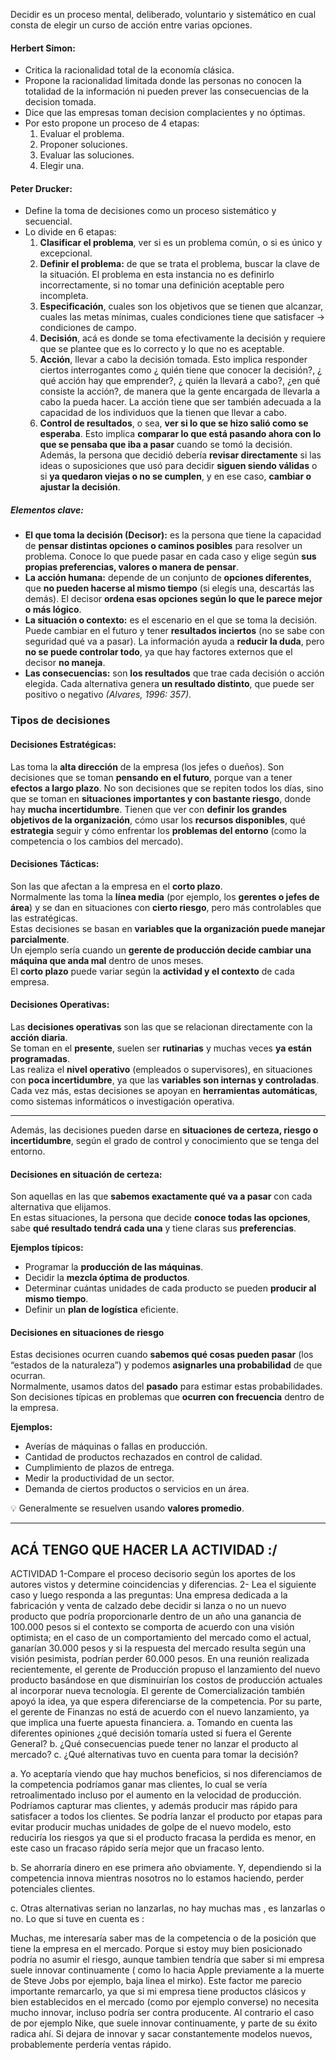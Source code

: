 Decidir es un proceso mental, deliberado, voluntario y sistemático en cual consta de elegir un curso de acción entre varias opciones.
#### Herbert Simon: 
- Critica la racionalidad total de la economía clásica.
- Propone la racionalidad limitada donde las personas no conocen la totalidad de la información ni pueden prever las consecuencias de la decision tomada. 
- Dice que las empresas toman decision complacientes y no óptimas.
- Por esto propone un proceso de 4 etapas: 
	1) Evaluar el problema.
	2) Proponer soluciones.
	3) Evaluar las soluciones.
	4) Elegir una. 
#### Peter Drucker:
- Define la toma de decisiones como un proceso sistemático y secuencial. 
- Lo divide en 6 etapas: 
	1) **Clasificar el problema**, ver si es un problema común, o si es único y excepcional. 
	2) **Definir el problema:** de que se trata el problema, buscar la clave de la situación. El   problema en esta instancia no es definirlo incorrectamente, si no tomar una definición aceptable pero incompleta. 
	3) **Especificación**, cuales son los objetivos que se tienen que alcanzar, cuales las metas mínimas, cuales condiciones tiene que satisfacer → condiciones de campo. 
	4) **Decisión**, acá es donde se toma efectivamente la decisión y requiere que se plantee que es lo correcto y lo que no es aceptable.  
	5) **Acción**,  llevar a cabo la decisión tomada. Esto implica responder ciertos interrogantes como ¿ quién tiene que conocer la decisión?, ¿ qué acción hay que emprender?, ¿ quién la llevará a cabo?, ¿en qué consiste la acción?, de manera que la gente encargada de llevarla a cabo la pueda hacer. La acción tiene que ser también adecuada a la capacidad de los individuos que la tienen que llevar a cabo.
	6) **Control de resultados**, o sea, **ver si lo que se hizo salió como se esperaba**.  Esto implica **comparar lo que está pasando ahora con lo que se pensaba que iba a pasar** cuando se tomó la decisión. Además, la persona que decidió debería **revisar directamente** si las ideas o suposiciones que usó para decidir **siguen siendo válidas** o si **ya quedaron viejas o no se cumplen**, y en ese caso, **cambiar o ajustar la decisión**.

##### Elementos clave: 
- **El que toma la decisión (Decisor):** es la persona que tiene la capacidad de **pensar distintas opciones o caminos posibles** para resolver un problema. Conoce lo que puede pasar en cada caso y elige según **sus propias preferencias, valores o manera de pensar**.
- **La acción humana:** depende de un conjunto de **opciones diferentes**, que **no pueden hacerse al mismo tiempo** (si elegís una, descartás las demás).   El decisor **ordena esas opciones según lo que le parece mejor o más lógico**.
- **La situación o contexto:** es el escenario en el que se toma la decisión. Puede cambiar en el futuro y tener **resultados inciertos** (no se sabe con seguridad qué va a pasar). La información ayuda a **reducir la duda**, pero **no se puede controlar todo**, ya que hay factores externos que el decisor **no maneja**.   
- **Las consecuencias:** son **los resultados** que trae cada decisión o acción elegida. Cada alternativa genera **un resultado distinto**, que puede ser positivo o negativo *(Alvares, 1996: 357)*.

### **Tipos de decisiones**

#### Decisiones Estratégicas:
Las toma la **alta dirección** de la empresa (los jefes o dueños).  Son decisiones que se toman **pensando en el futuro**, porque van a tener **efectos a largo plazo**.  No son decisiones que se repiten todos los días, sino que se toman en **situaciones importantes y con bastante riesgo**, donde hay **mucha incertidumbre**. 
Tienen que ver con **definir los grandes objetivos de la organización**, cómo usar los **recursos disponibles**, qué **estrategia** seguir y cómo enfrentar los **problemas del entorno** (como la competencia o los cambios del mercado).
#### Decisiones Tácticas:
Son las que afectan a la empresa en el **corto plazo**.  
Normalmente las toma la **línea media** (por ejemplo, los **gerentes o jefes de área**) y se dan en situaciones con **cierto riesgo**, pero más controlables que las estratégicas.  
Estas decisiones se basan en **variables que la organización puede manejar parcialmente**.  
Un ejemplo sería cuando un **gerente de producción decide cambiar una máquina que anda mal** dentro de unos meses.  
El **corto plazo** puede variar según la **actividad y el contexto** de cada empresa.
#### Decisiones Operativas:
Las **decisiones operativas** son las que se relacionan directamente con la **acción diaria**.  
Se toman en el **presente**, suelen ser **rutinarias** y muchas veces **ya están programadas**.  
Las realiza el **nivel operativo** (empleados o supervisores), en situaciones con **poca incertidumbre**, ya que las **variables son internas y controladas**.  
Cada vez más, estas decisiones se apoyan en **herramientas automáticas**, como sistemas informáticos o investigación operativa.  

---

Además, las decisiones pueden darse en **situaciones de certeza, riesgo o incertidumbre**, según el grado de control y conocimiento que se tenga del entorno.
#### Decisiones en situación de certeza:
Son aquellas en las que **sabemos exactamente qué va a pasar** con cada alternativa que elijamos.  
En estas situaciones, la persona que decide **conoce todas las opciones**, sabe **qué resultado tendrá cada una** y tiene claras sus **preferencias**.

**Ejemplos típicos:**
- Programar la **producción de las máquinas**.
- Decidir la **mezcla óptima de productos**.
- Determinar cuántas unidades de cada producto se pueden **producir al mismo tiempo**.
- Definir un **plan de logística** eficiente.
#### Decisiones en situaciones de riesgo

Estas decisiones ocurren cuando **sabemos qué cosas pueden pasar** (los “estados de la naturaleza”) y podemos **asignarles una probabilidad** de que ocurran.  
Normalmente, usamos datos del **pasado** para estimar estas probabilidades.  
Son decisiones típicas en problemas que **ocurren con frecuencia** dentro de la empresa.

**Ejemplos:**
- Averías de máquinas o fallas en producción.
- Cantidad de productos rechazados en control de calidad.
- Cumplimiento de plazos de entrega.
- Medir la productividad de un sector.
- Demanda de ciertos productos o servicios en un área.

💡 Generalmente se resuelven usando **valores promedio**.

---
## ACÁ TENGO QUE HACER LA ACTIVIDAD :/



ACTIVIDAD
1-Compare el proceso decisorio según los aportes de los autores vistos y determine coincidencias
y diferencias.
2- Lea el siguiente caso y luego responda a las preguntas:
Una empresa dedicada a la fabricación y venta de calzado debe decidir si lanza o no un nuevo
producto que podría proporcionarle dentro de un año una ganancia de 100.000 pesos si el
contexto se comporta de acuerdo con una visión optimista; en el caso de un comportamiento del
mercado como el actual, ganarían 30.000 pesos y si la respuesta del mercado resulta según una
visión pesimista, podrían perder 60.000 pesos. En una reunión realizada recientemente, el gerente
de Producción propuso el lanzamiento del nuevo producto basándose en que disminuirían los
costos de producción actuales al incorporar nueva tecnología. El gerente de Comercialización
también apoyó la idea, ya que espera diferenciarse de la competencia. Por su parte, el gerente de
Finanzas no está de acuerdo con el nuevo lanzamiento, ya que implica una fuerte apuesta
financiera.
a. Tomando en cuenta las diferentes opiniones ¿qué decisión tomaría usted si fuera el Gerente
General?
b. ¿Qué consecuencias puede tener no lanzar el producto al mercado?
c. ¿Qué alternativas tuvo en cuenta para tomar la decisión?

a. Yo aceptaría viendo que hay muchos beneficios, si nos diferenciamos de la competencia podríamos ganar mas clientes, lo cual se vería retroalimentado incluso por el aumento en la velocidad de producción. Podríamos capturar mas clientes, y además producir mas rápido para satisfacer a todos los clientes. 
Se podría lanzar el producto por etapas para evitar producir muchas unidades de golpe de el nuevo modelo, esto reduciría los riesgos ya que si el producto fracasa la perdida es menor, en este caso un fracaso rápido sería mejor que un fracaso lento. 

b. Se ahorraría dinero en ese primera año obviamente. Y, dependiendo si la competencia innova mientras nosotros no lo estamos haciendo, perder potenciales clientes.

c. Otras alternativas serian no lanzarlas, no hay muchas mas , es lanzarlas o no. Lo que si tuve en cuenta es : 

Muchas, me interesaría saber mas de la competencia o de la posición que tiene la empresa en el mercado. Porque si estoy muy bien posicionado podría no asumir el riesgo, aunque tambien tendría que saber si mi empresa suele innovar continuamente ( como lo hacia Apple previamente a la muerte de Steve Jobs por ejemplo, baja linea el mirko). Este factor me parecio importante remarcarlo, ya que si mi empresa tiene productos clásicos y bien establecidos en el mercado (como por ejemplo converse) no necesita mucho innovar, incluso podría ser contra producente. Al contrario el caso de por ejemplo Nike, que suele innovar continuamente, y parte de su éxito radica ahí. Si dejara de innovar y sacar constantemente modelos nuevos, probablemente perdería ventas rápido. 